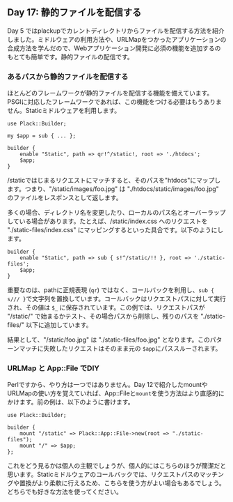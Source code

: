 ## Day 17: 静的ファイルを配信する

Day 5 ではplackupでカレントディレクトリからファイルを配信する方法を紹介しました。ミドルウェアの利用方法や、URLMapをつかったアプリケーションの合成方法を学んだので、Webアプリケーション開発に必須の機能を追加するのもとても簡単です。静的ファイルの配信です。

### あるパスから静的ファイルを配信する

ほとんどのフレームワークが静的ファイルを配信する機能を備えています。PSGIに対応したフレームワークであれば、この機能をつける必要はもうありません。Staticミドルウェアを利用します。

    use Plack::Builder;
    
    my $app = sub { ... };
    
    builder {
        enable "Static", path => qr!^/static!, root => './htdocs';
        $app;
    }

/staticではじまるリクエストにマッチすると、そのパスを"htdocs"にマップします。つまり、"/static/images/foo.jpg" は "./htdocs/static/images/foo.jpg" のファイルをレスポンスとして返します。

多くの場合、ディレクトリ名を変更したり、ローカルのパス名とオーバーラップしている場合があります。たとえば、/static/index.css へのリクエストを "./static-files/index.css" にマッピングするといった具合です。以下のようにします。

    builder {
        enable "Static", path => sub { s!^/static/!! }, root => './static-files';
        $app;
    }

重要なのは、pathに正規表現 (`qr`) ではなく、コールバックを利用し、`sub { s/// }`で文字列を置換しています。コールバックはリクエストパスに対して実行され、その値は `$_` に保存されています。この例では、リクエストパスが "/static/" で始まるかテスト、その場合パスから削除し、残りのパスを "./static-files/" 以下に追加しています。

結果として、"/static/foo.jpg" は "./static-files/foo.jpg" となります。このパターンマッチに失敗したリクエストはそのまま元の `$app`にパススルーされます。

### URLMap と App::File でDIY

Perlですから、やり方は一つではありません。Day 12で紹介したmountやURLMapの使い方を覚えていれば、App::Fileと`mount`を使う方法はより直感的にかけます。前の例は、以下のように書けます。

    use Plack::Builder;
    
    builder {
        mount "/static" => Plack::App::File->new(root => "./static-files");
        mount "/" => $app;
    };

これをどう見るかは個人の主観でしょうが、個人的にはこちらのほうが簡潔だと思います。Staticミドルウェアのコールバックでは、リクエストパスのマッチングや置換がより柔軟に行えるため、こちらを使う方がよい場合もあるでしょう。どちらでも好きな方法を使ってください。
